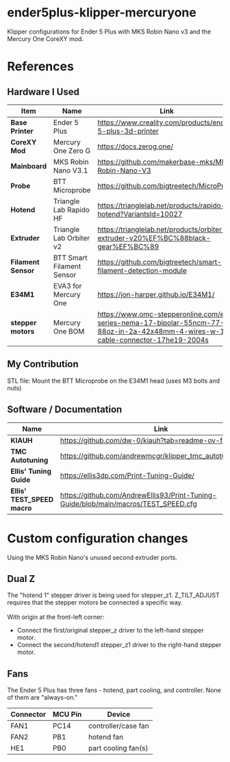 # ender5plus-klipper-mercuryone
Klipper configurations for Ender 5 Plus with MKS Robin Nano v3 and the Mercury One CoreXY mod.

# References

## Hardware I Used

| **Item**         | **Name**                | **Link**                                                                          | **Note** |
|-|-|-|-|
| **Base Printer** | Ender 5 Plus| https://www.creality.com/products/ender-5-plus-3d-printer||
| **CoreXY Mod**   | Mercury One Zero G| https://docs.zerog.one/||
| **Mainboard**    | MKS Robin Nano V3.1| https://github.com/makerbase-mks/MKS-Robin-Nano-V3|          |
| **Probe**| BTT Microprobe| https://github.com/bigtreetech/MicroProbe||
| **Hotend**| Triangle Lab Rapido HF| https://trianglelab.net/products/rapido-hotend?VariantsId=10027| Changing to Rapido UHF|
| **Extruder**| Triangle Lab Orbiter v2 | https://trianglelab.net/products/orbiter-extruder-v20%EF%BC%88black-gear%EF%BC%89 ||
| **Filament Sensor** | BTT Smart Filament Sensor | https://github.com/bigtreetech/smart-filament-detection-module | Changing to Orbiter detector|
| **E34M1**|EVA3 for Mercury One| https://jon-harper.github.io/E34M1/||
| **stepper motors**|Mercury One BOM|https://www.omc-stepperonline.com/e-series-nema-17-bipolar-55ncm-77-88oz-in-2a-42x48mm-4-wires-w-1m-cable-connector-17he19-2004s||

## My Contribution
STL file: Mount the BTT Microprobe on the E34M1 head (uses M3 bolts and nuts)

## Software / Documentation
| **Name**                | **Link**                                                                          | **Note** |
|-------------------------|-----------------------------------------------------------------------------------|----------|
| **KIAUH** | https://github.com/dw-0/kiauh?tab=readme-ov-file||
| **TMC Autotuning** | https://github.com/andrewmcgr/klipper_tmc_autotuneGuide** ||
| **Ellis' Tuning Guide** | https://ellis3dp.com/Print-Tuning-Guide/||
| **Ellis' TEST_SPEED macro** | https://github.com/AndrewEllis93/Print-Tuning-Guide/blob/main/macros/TEST_SPEED.cfg  ||

# Custom configuration changes
Using the MKS Robin Nano's unused second extruder ports.

## Dual Z
The "hotend 1" stepper driver is being used for stepper_z1. Z_TILT_ADJUST requires that the stepper motors be connected a specific way.<br><br>With origin at the front-left corner:
* Connect the first/original stepper_z driver to the left-hand stepper motor.
* Connect the second/hotend1 stepper_z1 driver to the right-hand stepper motor.

## Fans
The Ender 5 Plus has three fans - hotend, part cooling, and controller. None of them are "always-on."

| **Connector**|**MCU Pin**| **Device** |
|------------------|-------------------------|----|
| FAN1 | PC14 | controller/case fan
| FAN2 | PB1 | hotend fan
| HE1 | PB0 | part cooling fan(s)
  
